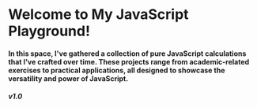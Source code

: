 # Welcome to My JavaScript Playground!
#### In this space, I've gathered a collection of pure JavaScript calculations that I've crafted over time. These projects range from academic-related exercises to practical applications, all designed to showcase the versatility and power of JavaScript.

##### v1.0
